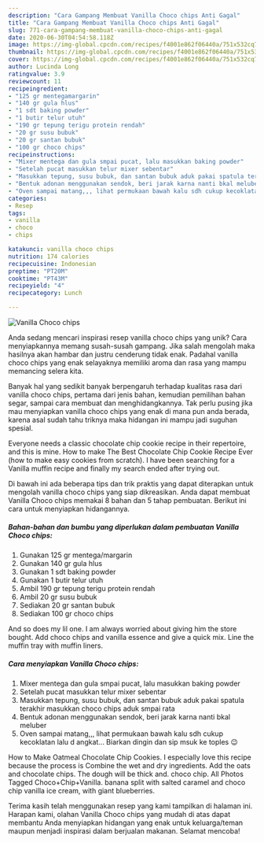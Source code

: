 ```yaml
---
description: "Cara Gampang Membuat Vanilla Choco chips Anti Gagal"
title: "Cara Gampang Membuat Vanilla Choco chips Anti Gagal"
slug: 771-cara-gampang-membuat-vanilla-choco-chips-anti-gagal
date: 2020-06-30T04:54:58.118Z
image: https://img-global.cpcdn.com/recipes/f4001e862f06440a/751x532cq70/vanilla-choco-chips-foto-resep-utama.jpg
thumbnail: https://img-global.cpcdn.com/recipes/f4001e862f06440a/751x532cq70/vanilla-choco-chips-foto-resep-utama.jpg
cover: https://img-global.cpcdn.com/recipes/f4001e862f06440a/751x532cq70/vanilla-choco-chips-foto-resep-utama.jpg
author: Lucinda Long
ratingvalue: 3.9
reviewcount: 11
recipeingredient:
- "125 gr mentegamargarin"
- "140 gr gula hlus"
- "1 sdt baking powder"
- "1 butir telur utuh"
- "190 gr tepung terigu protein rendah"
- "20 gr susu bubuk"
- "20 gr santan bubuk"
- "100 gr choco chips"
recipeinstructions:
- "Mixer mentega dan gula smpai pucat, lalu masukkan baking powder"
- "Setelah pucat masukkan telur mixer sebentar"
- "Masukkan tepung, susu bubuk, dan santan bubuk aduk pakai spatula terakhir masukkan choco chips aduk smpai rata"
- "Bentuk adonan menggunakan sendok, beri jarak karna nanti bkal meluber"
- "Oven sampai matang,,, lihat permukaan bawah kalu sdh cukup kecoklatan lalu d angkat... Biarkan dingin dan sip msuk ke toples 😉"
categories:
- Resep
tags:
- vanilla
- choco
- chips

katakunci: vanilla choco chips 
nutrition: 174 calories
recipecuisine: Indonesian
preptime: "PT20M"
cooktime: "PT43M"
recipeyield: "4"
recipecategory: Lunch

---
```



![Vanilla Choco chips](https://img-global.cpcdn.com/recipes/f4001e862f06440a/751x532cq70/vanilla-choco-chips-foto-resep-utama.jpg)

Anda sedang mencari inspirasi resep vanilla choco chips yang unik? Cara menyiapkannya memang susah-susah gampang. Jika salah mengolah maka hasilnya akan hambar dan justru cenderung tidak enak. Padahal vanilla choco chips yang enak selayaknya memiliki aroma dan rasa yang mampu memancing selera kita.

Banyak hal yang sedikit banyak berpengaruh terhadap kualitas rasa dari vanilla choco chips, pertama dari jenis bahan, kemudian pemilihan bahan segar, sampai cara membuat dan menghidangkannya. Tak perlu pusing jika mau menyiapkan vanilla choco chips yang enak di mana pun anda berada, karena asal sudah tahu triknya maka hidangan ini mampu jadi suguhan spesial.

Everyone needs a classic chocolate chip cookie recipe in their repertoire, and this is mine. How to make The Best Chocolate Chip Cookie Recipe Ever (how to make easy cookies from scratch). I have been searching for a Vanilla muffin recipe and finally my search ended after trying out.


Di bawah ini ada beberapa tips dan trik praktis yang dapat diterapkan untuk mengolah vanilla choco chips yang siap dikreasikan. Anda dapat membuat Vanilla Choco chips memakai 8 bahan dan 5 tahap pembuatan. Berikut ini cara untuk menyiapkan hidangannya.

<!--inarticleads1-->

##### Bahan-bahan dan bumbu yang diperlukan dalam pembuatan Vanilla Choco chips:

1. Gunakan 125 gr mentega/margarin
1. Gunakan 140 gr gula hlus
1. Gunakan 1 sdt baking powder
1. Gunakan 1 butir telur utuh
1. Ambil 190 gr tepung terigu protein rendah
1. Ambil 20 gr susu bubuk
1. Sediakan 20 gr santan bubuk
1. Sediakan 100 gr choco chips


And so does my lil one. I am always worried about giving him the store bought. Add choco chips and vanilla essence and give a quick mix. Line the muffin tray with muffin liners. 

<!--inarticleads2-->

##### Cara menyiapkan Vanilla Choco chips:

1. Mixer mentega dan gula smpai pucat, lalu masukkan baking powder
1. Setelah pucat masukkan telur mixer sebentar
1. Masukkan tepung, susu bubuk, dan santan bubuk aduk pakai spatula terakhir masukkan choco chips aduk smpai rata
1. Bentuk adonan menggunakan sendok, beri jarak karna nanti bkal meluber
1. Oven sampai matang,,, lihat permukaan bawah kalu sdh cukup kecoklatan lalu d angkat... Biarkan dingin dan sip msuk ke toples 😉


How to Make Oatmeal Chocolate Chip Cookies. I especially love this recipe because the process is Combine the wet and dry ingredients. Add the oats and chocolate chips. The dough will be thick and. choco chip. All Photos Tagged Choco+Chip+Vanilla. banana split with salted caramel and choco chip vanilla ice cream, with giant blueberries. 

Terima kasih telah menggunakan resep yang kami tampilkan di halaman ini. Harapan kami, olahan Vanilla Choco chips yang mudah di atas dapat membantu Anda menyiapkan hidangan yang enak untuk keluarga/teman maupun menjadi inspirasi dalam berjualan makanan. Selamat mencoba!
